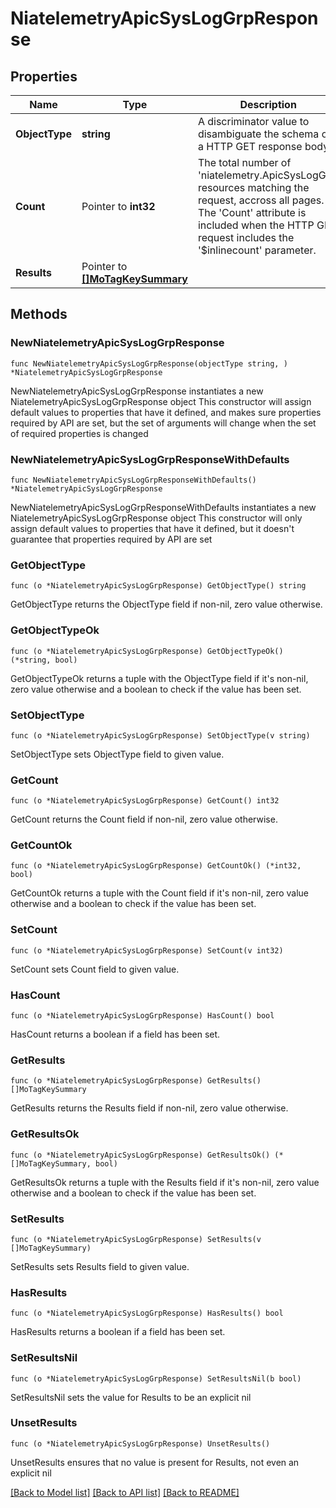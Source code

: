 # NiatelemetryApicSysLogGrpResponse

## Properties

Name | Type | Description | Notes
------------ | ------------- | ------------- | -------------
**ObjectType** | **string** | A discriminator value to disambiguate the schema of a HTTP GET response body. | 
**Count** | Pointer to **int32** | The total number of &#39;niatelemetry.ApicSysLogGrp&#39; resources matching the request, accross all pages. The &#39;Count&#39; attribute is included when the HTTP GET request includes the &#39;$inlinecount&#39; parameter. | [optional] 
**Results** | Pointer to [**[]MoTagKeySummary**](MoTagKeySummary.md) |  | [optional] 

## Methods

### NewNiatelemetryApicSysLogGrpResponse

`func NewNiatelemetryApicSysLogGrpResponse(objectType string, ) *NiatelemetryApicSysLogGrpResponse`

NewNiatelemetryApicSysLogGrpResponse instantiates a new NiatelemetryApicSysLogGrpResponse object
This constructor will assign default values to properties that have it defined,
and makes sure properties required by API are set, but the set of arguments
will change when the set of required properties is changed

### NewNiatelemetryApicSysLogGrpResponseWithDefaults

`func NewNiatelemetryApicSysLogGrpResponseWithDefaults() *NiatelemetryApicSysLogGrpResponse`

NewNiatelemetryApicSysLogGrpResponseWithDefaults instantiates a new NiatelemetryApicSysLogGrpResponse object
This constructor will only assign default values to properties that have it defined,
but it doesn't guarantee that properties required by API are set

### GetObjectType

`func (o *NiatelemetryApicSysLogGrpResponse) GetObjectType() string`

GetObjectType returns the ObjectType field if non-nil, zero value otherwise.

### GetObjectTypeOk

`func (o *NiatelemetryApicSysLogGrpResponse) GetObjectTypeOk() (*string, bool)`

GetObjectTypeOk returns a tuple with the ObjectType field if it's non-nil, zero value otherwise
and a boolean to check if the value has been set.

### SetObjectType

`func (o *NiatelemetryApicSysLogGrpResponse) SetObjectType(v string)`

SetObjectType sets ObjectType field to given value.


### GetCount

`func (o *NiatelemetryApicSysLogGrpResponse) GetCount() int32`

GetCount returns the Count field if non-nil, zero value otherwise.

### GetCountOk

`func (o *NiatelemetryApicSysLogGrpResponse) GetCountOk() (*int32, bool)`

GetCountOk returns a tuple with the Count field if it's non-nil, zero value otherwise
and a boolean to check if the value has been set.

### SetCount

`func (o *NiatelemetryApicSysLogGrpResponse) SetCount(v int32)`

SetCount sets Count field to given value.

### HasCount

`func (o *NiatelemetryApicSysLogGrpResponse) HasCount() bool`

HasCount returns a boolean if a field has been set.

### GetResults

`func (o *NiatelemetryApicSysLogGrpResponse) GetResults() []MoTagKeySummary`

GetResults returns the Results field if non-nil, zero value otherwise.

### GetResultsOk

`func (o *NiatelemetryApicSysLogGrpResponse) GetResultsOk() (*[]MoTagKeySummary, bool)`

GetResultsOk returns a tuple with the Results field if it's non-nil, zero value otherwise
and a boolean to check if the value has been set.

### SetResults

`func (o *NiatelemetryApicSysLogGrpResponse) SetResults(v []MoTagKeySummary)`

SetResults sets Results field to given value.

### HasResults

`func (o *NiatelemetryApicSysLogGrpResponse) HasResults() bool`

HasResults returns a boolean if a field has been set.

### SetResultsNil

`func (o *NiatelemetryApicSysLogGrpResponse) SetResultsNil(b bool)`

 SetResultsNil sets the value for Results to be an explicit nil

### UnsetResults
`func (o *NiatelemetryApicSysLogGrpResponse) UnsetResults()`

UnsetResults ensures that no value is present for Results, not even an explicit nil

[[Back to Model list]](../README.md#documentation-for-models) [[Back to API list]](../README.md#documentation-for-api-endpoints) [[Back to README]](../README.md)


